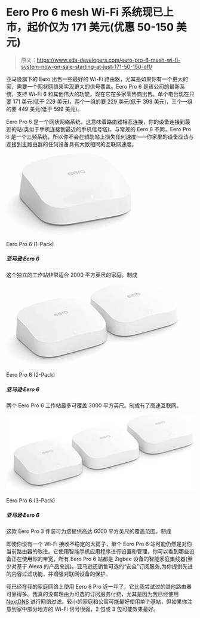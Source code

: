 # Eero Pro 6 mesh Wi-Fi 系统现已上市，起价仅为 171 美元(优惠 50-150 美元)

> 原文：<https://www.xda-developers.com/eero-pro-6-mesh-wi-fi-system-now-on-sale-starting-at-just-171-50-150-off/>

亚马逊旗下的 Eero 出售一些最好的 Wi-Fi 路由器，尤其是如果你有一个更大的家，需要一个网状网络来实现更大的信号覆盖。Eero Pro 6 是该公司的最新系统，支持 Wi-Fi 6 和其他伟大的功能，现在它在多家零售商出售。单个电台现在只要 171 美元(低于 229 美元)，两个一组的要 229 美元(低于 399 美元)，三个一组的要 449 美元(低于 599 美元)。

Eero Pro 6 是一个网状网络系统，这意味着路由器相互连接，你的设备连接到最近的站(类似于手机连接到最近的手机信号塔)。与常规的 Eero 6 不同，Eero Pro 6 是一个三频系统，所以你不会在辅助站上损失任何速度——你家里的设备应该与连接到主路由器的任何设备具有大致相同的互联网速度。

 <picture>![This single station is perfect for homes up to 2,000 sq. ft.](img/a28f583f667cafe710dc7f07a0d6c1f8.png)</picture> 

Eero Pro 6 (1-Pack)

##### 亚马逊 Eero 6

这个独立的工作站非常适合 2000 平方英尺的家庭。制成

 <picture>![Two Eero Pro 6 stations can cover up to 3,000 sq. ft. with fast internet.](img/b9fa124deb6f267cb101d75a3e729934.png)</picture> 

Eero Pro 6 (2-Pack)

##### 亚马逊 Eero 6

两个 Eero Pro 6 工作站最多可覆盖 3000 平方英尺。制成有了高速互联网。

 <picture>![This Eero Pro 3-pack gives you coverage up to 6,000 sq. ft.](img/39623e6f452624b01a4b1190ac997d76.png)</picture> 

Eero Pro 6 (3-Pack)

##### 亚马逊 Eero 6

这款 Eero Pro 3 件装可为您提供高达 6000 平方英尺的覆盖范围。制成

即使你没有一个 Wi-Fi 接收不稳定的大房子，单个 Eero Pro 6 站可能仍然是对你当前路由器的改进。它使用智能手机应用程序进行设置和管理，你可以看到哪些设备正在使用你的带宽，所有 Eero Pro 6 站都是 Zigbee 设备的智能家庭集线器(至少对基于 Alexa 的产品来说)。亚马逊还销售可选的“安全”订阅服务,为你提供先进的内容过滤功能，并增强对联网设备的保护。

我已经在我的家庭网络上使用 Eero 6 Pro 近一年了，它比我尝试过的其他路由器可靠得多。我真的没有理由为可选的订阅服务付费，尤其是因为我已经使用 [NextDNS](https://nextdns.io/) 进行网络过滤。较小的家庭和公寓可能最好使用单个基站，但如果你注意到家中部分地方的 Wi-Fi 信号很弱，2 包或 3 包可能效果最好。